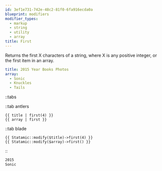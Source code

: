 ```yaml
---
id: 3ef1e731-742e-48c2-81f0-6fa916ecda0a
blueprint: modifiers
modifier_types:
  - markup
  - string
  - utility
  - array
title: First
---
```

Returns the first X characters of a string, where X is any positive integer, or the first item in an array.

```yaml
title: 2015 Year Books Photos
array:
  - Sonic
  - Knuckles
  - Tails
```

::tabs

::tab antlers
```antlers
{{ title | first(4) }}
{{ array | first }}
```
::tab blade
```blade
{{ Statamic::modify($title)->first(4) }}
{{ Statamic::modify($array)->first() }}
```
::

```html
2015
Sonic
```
